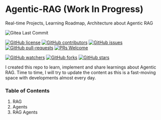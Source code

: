 # Agentic-RAG (Work In Progress)
Real-time Projects, Learning Roadmap, Architecture about Agentic RAG

![Gitea Last Commit](https://img.shields.io/gitea/last-commit/:ashutosh3060/:Agentic-RAG)


[![GitHub license](https://img.shields.io/github/license/ashutosh3060/Agentic-RAG.svg)](https://github.com/ashutosh3060/Agentic-RAG/blob/master/LICENSE)
[![GitHub contributors](https://img.shields.io/github/contributors/ashutosh3060/Agentic-RAG.svg)](https://GitHub.com/ashutosh3060/Agentic-RAG/graphs/contributors/)
[![GitHub issues](https://img.shields.io/github/issues/ashutosh3060/Agentic-RAG.svg)](https://GitHub.com/ashutosh3060/Agentic-RAG/issues/)
[![GitHub pull-requests](https://img.shields.io/github/issues-pr/ashutosh3060/Agentic-RAG.svg)](https://GitHub.com/ashutosh3060/Agentic-RAG/pulls/)
[![PRs Welcome](https://img.shields.io/badge/PRs-welcome-brightgreen.svg?style=flat-square)](http://makeapullrequest.com)

[![GitHub watchers](https://img.shields.io/github/watchers/ashutosh3060/Agentic-RAG.svg?style=social&label=Watch)](https://GitHub.com/ashutosh3060/Agentic-RAG/watchers/)
[![GitHub forks](https://img.shields.io/github/forks/ashutosh3060/Agentic-RAG.svg?style=social&label=Fork)](https://GitHub.com/ashutosh3060/Agentic-RAG/network/)
[![GitHub stars](https://img.shields.io/github/stars/ashutosh3060/Agentic-RAG.svg?style=social&label=Star)](https://GitHub.com/ashutosh3060/Agentic-RAG/stargazers/)

I created this repo to learn, implement and share learnings about Agentic RAG. Time to time, I will try to update the content as this is a fast-moving space with developments almost every day.


### Table of Contents
1. RAG
2. Agents
3. RAG Agents
